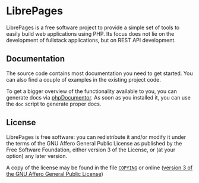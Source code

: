 # LibrePages
LibrePages is a free software project to provide a simple set of tools to easily build web applications using PHP.
Its focus does not lie on the development of fullstack applications, but on REST API development.

## Documentation
The source code contains most documentation you need to get started.
You can also find a couple of examples in the existing project code.

To get a bigger overview of the functionality available to you, you can generate docs via [phpDocumentor](https://phpdoc.org/).
As soon as you installed it, you can use the `doc` script to generate proper docs.

## License
LibrePages is free software: you can redistribute it and/or modify
it under the terms of the GNU Affero General Public License as
published by the Free Software Foundation, either version 3 of the
License, or (at your option) any later version.

A copy of the license may be found in the file [`COPYING`](./COPYING) or online
([version 3 of the GNU Affero General Public License](https://www.gnu.org/licenses/agpl-3.0.en.html))